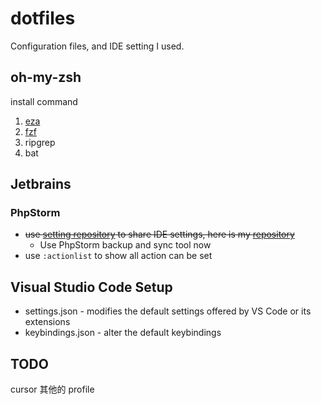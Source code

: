 # dotfiles
Configuration files, and IDE setting I used.

## oh-my-zsh
install command
1. [eza](https://github.com/eza-community/eza)
2. [fzf](https://github.com/junegunn/fzf#installation)
3. ripgrep
4. bat

## Jetbrains
### PhpStorm
- ~~use [setting repository](https://www.jetbrains.com/help/phpstorm/settings-tools-settings-repository.html) to share IDE settings, here is my [repository](https://github.com/r3nyou/phpstorm-setting)~~
  - Use PhpStorm backup and sync tool now
- use `:actionlist` to show all action can be set

## Visual Studio Code Setup
- settings.json - modifies the default settings offered by VS Code or its extensions
- keybindings.json - alter the default keybindings

## TODO
cursor 其他的 profile
